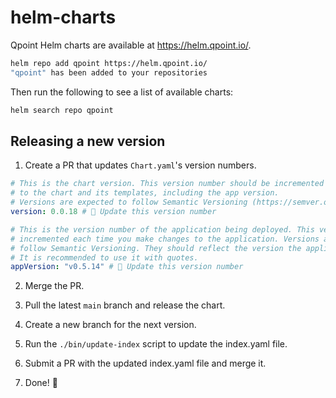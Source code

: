 # helm-charts

Qpoint Helm charts are available at https://helm.qpoint.io/.

```sh
helm repo add qpoint https://helm.qpoint.io/
"qpoint" has been added to your repositories
```

Then run the following to see a list of available charts:

```sh
helm search repo qpoint
```

## Releasing a new version

1. Create a PR that updates `Chart.yaml`'s version numbers.

```yaml
# This is the chart version. This version number should be incremented each time you make changes
# to the chart and its templates, including the app version.
# Versions are expected to follow Semantic Versioning (https://semver.org/)
version: 0.0.18 # 🚨 Update this version number

# This is the version number of the application being deployed. This version number should be
# incremented each time you make changes to the application. Versions are not expected to
# follow Semantic Versioning. They should reflect the version the application is using.
# It is recommended to use it with quotes.
appVersion: "v0.5.14" # 🚨 Update this version number
```

2. Merge the PR.

3. Pull the latest `main` branch and release the chart.

4. Create a new branch for the next version.

5. Run the `./bin/update-index` script to update the index.yaml file.

6. Submit a PR with the updated index.yaml file and merge it.

7. Done! 🎉